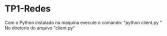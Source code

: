 # TP1-Redes

Com o Python instalado na maquina execute o comando: "python client.py <servidor> <porto> <SAG>" No diretorio do arquivo "client.py"
